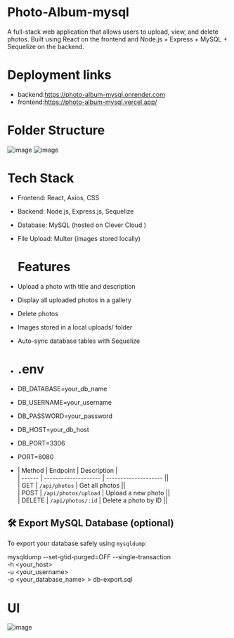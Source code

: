 # Photo-Album-mysql
A full-stack web application that allows users to upload, view, and delete photos. Built using React on the frontend and Node.js + Express + MySQL + Sequelize on the backend.

# Deployment links
- backend:https://photo-album-mysql.onrender.com
- frontend:https://photo-album-mysql.vercel.app/

# Folder Structure
![image](https://github.com/user-attachments/assets/982d63d7-7f5c-41a3-abcb-7613f9c14df1)
![image](https://github.com/user-attachments/assets/c2027054-97ab-4dd4-89d8-1c3b0f4dd55f)




# Tech Stack
- Frontend: React, Axios, CSS

- Backend: Node.js, Express.js, Sequelize

- Database: MySQL (hosted on Clever Cloud )

- File Upload: Multer (images stored locally)
  # Features
-  Upload a photo with title and description

-  Display all uploaded photos in a gallery

-  Delete photos

-  Images stored in a local uploads/ folder

-  Auto-sync database tables with Sequelize

- # .env
- DB_DATABASE=your_db_name
- DB_USERNAME=your_username
- DB_PASSWORD=your_password
- DB_HOST=your_db_host
- DB_PORT=3306
- PORT=8080
- | Method | Endpoint             | Description          |<br>
| ------ | -------------------- | -------------------- ||<br>
| GET    | `/api/photos`        | Get all photos       ||<br>
| POST   | `/api/photos/upload` | Upload a new photo   ||<br>
| DELETE | `/api/photos/:id`    | Delete a photo by ID ||<br>
## 🛠 Export MySQL Database (optional)

To export your database safely using `mysqldump`:


mysqldump --set-gtid-purged=OFF --single-transaction \
  -h <your_host> \
  -u <your_username> \
  -p <your_database_name> > db-export.sql



# UI
![image](https://github.com/user-attachments/assets/9e41cf78-06a8-4aae-b638-84d68e3839b4)




